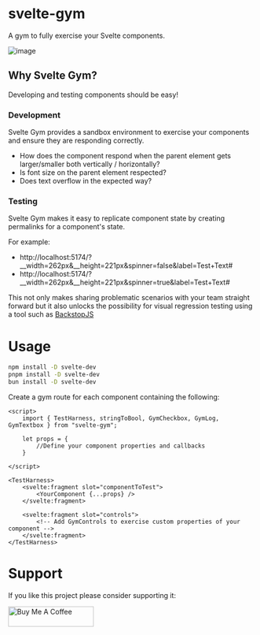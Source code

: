 
# svelte-gym

A gym to fully exercise your Svelte components.

![image](https://github.com/paulsputer/svelte-gym/assets/4686906/b06068e8-bdbd-4efa-9155-6ef15f5023c5)


## Why Svelte Gym?

Developing and testing components should be easy!

### Development

Svelte Gym provides a sandbox environment to exercise your components and ensure they are responding correctly.

+ How does the component respond when the parent element gets larger/smaller both vertically / horizontally?
+ Is font size on the parent element respected?
+ Does text overflow in the expected way?

### Testing

Svelte Gym makes it easy to replicate component state by creating permalinks for a component's state.

For example:

+ http://localhost:5174/?__width=262px&__height=221px&spinner=false&label=Test+Text#
+ http://localhost:5174/?__width=262px&__height=221px&spinner=true&label=Test+Text#

This not only makes sharing problematic scenarios with your team straight forward but it also unlocks the possibility for 
visual regression testing using a tool such as [BackstopJS](https://github.com/garris/BackstopJS)


# Usage

```bash
npm install -D svelte-dev
pnpm install -D svelte-dev
bun install -D svelte-dev
```

Create a gym route for each component containing the following:


```svelte
<script>
    import { TestHarness, stringToBool, GymCheckbox, GymLog, GymTextbox } from "svelte-gym";

    let props = {
        //Define your component properties and callbacks
    }

</script>

<TestHarness>
	<svelte:fragment slot="componentToTest">
		<YourComponent {...props} />
	</svelte:fragment>

	<svelte:fragment slot="controls">
		<!-- Add GymControls to exercise custom properties of your component -->
	</svelte:fragment>
</TestHarness>
```


# Support

If you like this project please consider supporting it:

<a href="https://www.buymeacoffee.com/sveltegym" target="_blank"><img src="https://cdn.buymeacoffee.com/buttons/default-orange.png" alt="Buy Me A Coffee" height="41" width="174"></a>